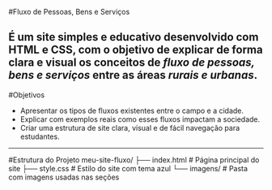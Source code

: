 #Fluxo de Pessoas, Bens e Serviços

É um site simples e educativo desenvolvido com **HTML** e **CSS**, com o objetivo de explicar de forma clara e visual os conceitos de *fluxo de pessoas, bens e serviços* entre as áreas *rurais e urbanas*.
---
#Objetivos

- Apresentar os tipos de fluxos existentes entre o campo e a cidade.
- Explicar com exemplos reais como esses fluxos impactam a sociedade.
- Criar uma estrutura de site clara, visual e de fácil navegação para estudantes.
---
#Estrutura do Projeto
meu-site-fluxo/
├── index.html # Página principal do site
├── style.css # Estilo do site com tema azul
└── imagens/ # Pasta com imagens usadas nas seções
